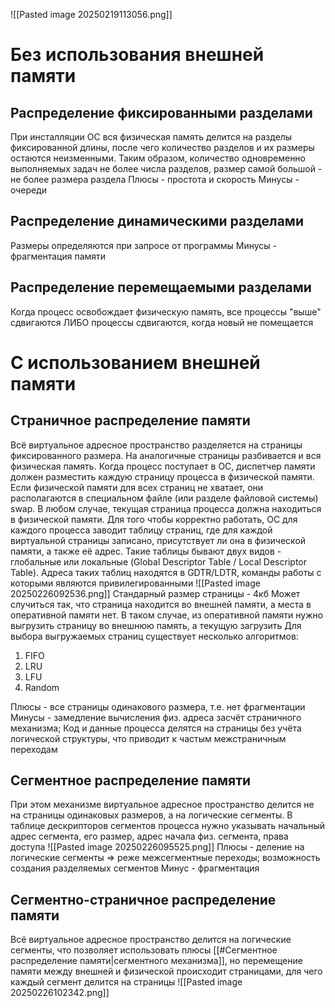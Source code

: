 ![[Pasted image 20250219113056.png]]
# Без использования внешней памяти
## Распределение фиксированными разделами
При инсталляции ОС вся физическая память делится на разделы фиксированной длины, после чего количество разделов и их размеры остаются неизменными. Таким образом, количество одновременно выполняемых задач не более числа разделов, размер самой большой - не более размера раздела
Плюсы - простота и скорость
Минусы - очереди
## Распределение динамическими разделами
Размеры определяются при запросе от программы
Минусы - фрагментация памяти
## Распределение перемещаемыми разделами
Когда процесс освобождает физическую память, все процессы "выше" сдвигаются ЛИБО процессы сдвигаются, когда новый не помещается
# С использованием внешней памяти
## Страничное распределение памяти
Всё виртуальное адресное пространство разделяется на страницы фиксированного размера. На аналогичные страницы разбивается и вся физическая память. Когда процесс поступает в ОС, диспетчер памяти должен разместить каждую страницу процесса в физической памяти. Если физической памяти для всех страниц не хватает, они располагаются в специальном файле (или разделе файловой системы) swap. В любом случае, текущая страница процесса должна находиться в физической памяти. Для того чтобы корректно работать, ОС для каждого процесса заводит таблицу страниц, где для каждой виртуальной страницы записано, присутствует ли она в физической памяти, а также её адрес. Такие таблицы бывают двух видов - глобальные или локальные (Global Descriptor Table / Local Descriptor Table). Адреса таких таблиц находятся в GDTR/LDTR, команды работы с которыми являются привилегированными
![[Pasted image 20250226092536.png]]
Стандарный размер страницы - 4кб
Может случиться так, что страница находится во внешней памяти, а места в оперативной памяти нет. В таком случае, из оперативной памяти нужно выгрузить страницу во внешнюю память, а текущую загрузить
Для выбора выгружаемых страниц существует несколько алгоритмов:
1. FIFO
2. LRU
3. LFU
4. Random

Плюсы - все страницы одинакового размера, т.е. нет фрагментации
Минусы - замедление вычисления физ. адреса засчёт страничного механизма; Код и данные процесса делятся на страницы без учёта логической структуры, что приводит к частым межстраничным переходам
## Сегментное распределение памяти
При этом механизме виртуальное адресное пространство делится не на страницы одинаковых размеров, а на логические сегменты. В таблице дескрипторов сегментов процесса нужно указывать начальный адрес сегмента, его размер, адрес начала физ. сегмента, права доступа
![[Pasted image 20250226095525.png]]
Плюсы - деление на логические сегменты => реже межсегментные переходы; возможность создания разделяемых сегментов
Минус - фрагментация
## Сегментно-страничное распределение памяти
Всё виртуальное адресное пространство делится на логические сегменты, что позволяет использовать плюсы [[#Сегментное распределение памяти|сегментного механизма]], но перемещение памяти между внешней и физической происходит страницами, для чего каждый сегмент делится на страницы
![[Pasted image 20250226102342.png]]
